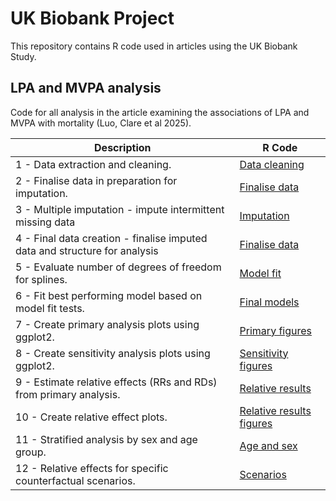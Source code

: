 # UK Biobank Project

This repository contains R code used in articles using the UK Biobank Study.

## LPA and MVPA analysis
Code for all analysis in the article examining the associations of LPA and MVPA with mortality (Luo, Clare et al 2025).

| Description | R Code |
| --- | --- |
| 1 - Data extraction and cleaning. | [Data cleaning](Code/2025a/1_Data_cleaning.R) |
| 2 - Finalise data in preparation for imputation. | [Finalise data](Code/2025a/2_Data_finalise.R) |
| 3 - Multiple imputation - impute intermittent missing data | [Imputation](Code/2025a/3_Multiple_imputation.R) |
| 4 - Final data creation - finalise imputed data and structure for analysis | [Finalise data](Code/2025a/4_Finalise_imputed_data.R) |
| 5 - Evaluate number of degrees of freedom for splines. | [Model fit](Code/2025a/5_Model_fit.R) |
| 6 - Fit best performing model based on model fit tests. | [Final models](Code/2025a/6_Final_model_estimation.R) |
| 7 - Create primary analysis plots using ggplot2. | [Primary figures](Code/2025a/7_Primary_figures.R) |
| 8 - Create sensitivity analysis plots using ggplot2. | [Sensitivity figures](Code/2025a/8_Sensitivity_figures.R) |
| 9 - Estimate relative effects (RRs and RDs) from primary analysis. | [Relative results](Code/2025a/9_Relative_results_HPC.R) |
| 10 - Create relative effect plots. | [Relative results figures](Code/2025a/10_Relative_results_figures.R) |
| 11 - Stratified analysis by sex and age group. | [Age and sex](Code/2025a/11_By_age_and_sex.R) |
| 12 - Relative effects for specific counterfactual scenarios. | [Scenarios](Code/2025a/12_Scenario_comparison.R) |

